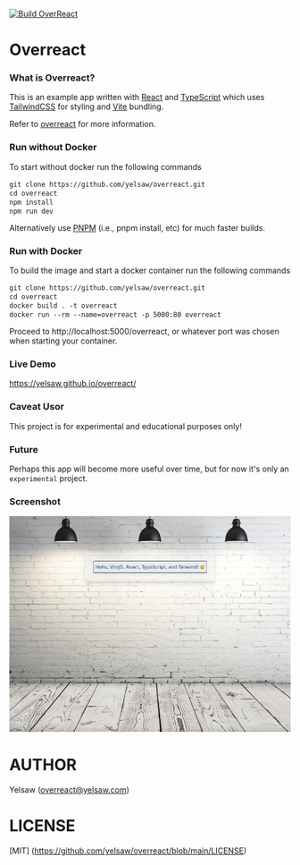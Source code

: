 [![Build OverReact](https://github.com/yelsaw/overreact/actions/workflows/node.js.yml/badge.svg)](https://github.com/yelsaw/overreact/actions/workflows/node.js.yml)

# Overreact

### What is Overreact?
This is an example app written with [React](https://reactjs.org/) and [TypeScript](https://www.typescriptlang.org/) which uses [TailwindCSS](https://tailwindcss.com/) for styling and [Vite](https://vitejs.dev/) bundling.

Refer to [overreact](https://github.com/yelsaw/overreact) for more information.

### Run without Docker
To start without docker run the following commands

```
git clone https://github.com/yelsaw/overreact.git
cd overreact
npm install
npm run dev
```
Alternatively use [PNPM](https://pnpm.io/installation) (i.e., pnpm install, etc) for much faster builds.

### Run with Docker
To build the image and start a docker container run the following commands

```
git clone https://github.com/yelsaw/overreact.git
cd overreact
docker build . -t overreact
docker run --rm --name=overreact -p 5000:80 overreact
```
Proceed to http://localhost:5000/overreact, or whatever port was chosen when starting your container.

### Live Demo
https://yelsaw.github.io/overreact/

### Caveat Usor
This project is for experimental and educational purposes only!

### Future
Perhaps this app will become more useful over time, but for now it's only an `experimental` project.

### Screenshot
![image](https://github.com/yelsaw/overreact/blob/main/screenshot.png)

# AUTHOR
Yelsaw (overreact@yelsaw.com)

# LICENSE
[MIT] (https://github.com/yelsaw/overreact/blob/main/LICENSE)
